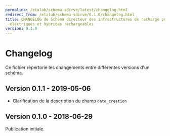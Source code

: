 ```yaml
---
permalink: /etalab/schema-sdirve/latest/changelog.html
redirect_from: /etalab/schema-sdirve/0.1.0/changelog.html
title: CHANGELOG de Schéma directeur des infrastructures de recharge pour véhicules
  électriques et hybrides rechargeables
version: 0.1.0
---
```


# Changelog

Ce fichier répertorie les changements entre différentes versions d'un schéma.

## Version 0.1.1 - 2019-05-06

- Clarification de la description du champ `date_creation`

## Version 0.1.0 - 2018-06-29

Publication initiale.